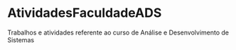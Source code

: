 # AtividadesFaculdadeADS
Trabalhos e atividades referente ao curso de Análise e Desenvolvimento de Sistemas
